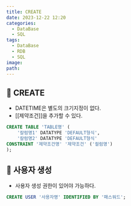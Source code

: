 ```yaml
---
title: CREATE
date: 2023-12-22 12:20
categories:
  - DataBase
  - SQL
tags:
  - DataBase
  - RDB
  - SQL
image: 
path:
---
```


## 🌈 CREATE

- DATETIME은 별도의 크기지정이 없다.
- [[제약조건]]을 추가할 수 있다.

```sql
CREATE TABLE 'TABLE명' (
	'칼럼명1' DATATYPE 'DEFAULT형식',
	'칼럼명2' DATATYPE 'DEFAULT형식'
CONSTRAINT '제약조건명' '제약조건' ('컬럼명')
);
```

## 🌈 사용자 생성
+ 사용자 생성 권한이 있어야 가능하다.
```sql
CREATE USER '사용자명' IDENTIFIED BY '패스워드';
```